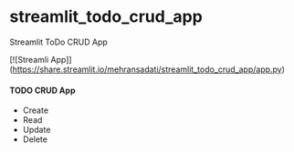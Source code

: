 # streamlit_todo_crud_app
Streamlit ToDo CRUD App

[![Streamli App]] (https://share.streamlit.io/mehransadati/streamlit_todo_crud_app/app.py)

#### TODO CRUD App
+ Create
+ Read
+ Update
+ Delete

